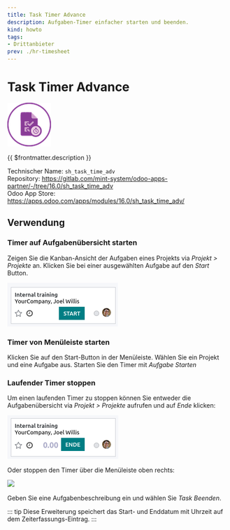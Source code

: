 ```yaml
---
title: Task Timer Advance
description: Aufgaben-Timer einfacher starten und beenden.
kind: howto
tags:
- Drittanbieter
prev: ./hr-timesheet
---
```

# Task Timer Advance
![odoo_icon_sh_task_time_adv](attachments/odoo_icon_sh_task_time_adv.png)

{{ $frontmatter.description }}

Technischer Name: `sh_task_time_adv`\
Repository: <https://gitlab.com/mint-system/odoo-apps-partner/-/tree/16.0/sh_task_time_adv>\
Odoo App Store: <https://apps.odoo.com/apps/modules/16.0/sh_task_time_adv/>

## Verwendung

### Timer auf Aufgabenübersicht starten

Zeigen Sie die Kanban-Ansicht der Aufgaben eines Projekts via *Projekt > Projekte* an. Klicken Sie bei einer ausgewählten Aufgabe auf den *Start* Button.

![](attachments/Task%20Timer%20Advance%20Start.png)

### Timer von Menüleiste starten

Klicken Sie auf den Start-Button in der Menüleiste. Wählen Sie ein Projekt und eine Aufgabe aus. Starten Sie den Timer mit *Aufgabe Starten*

### Laufender Timer stoppen

Um einen laufenden Timer zu stoppen können Sie entweder die Aufgabenübersicht via *Projekt > Projekte* aufrufen und auf *Ende* klicken:

![](attachments/Task%20Timer%20Advance%20Ende.png)

Oder stoppen den Timer über die Menüleiste oben rechts:

![](attachments/Task%20Timer%20Advance%20Menüleiste.png)

Geben Sie eine Aufgabenbeschreibung ein und wählen Sie *Task Beenden*.

::: tip
Diese Erweiterung speichert das Start- und Enddatum mit Uhrzeit auf dem Zeiterfassungs-Eintrag.
:::